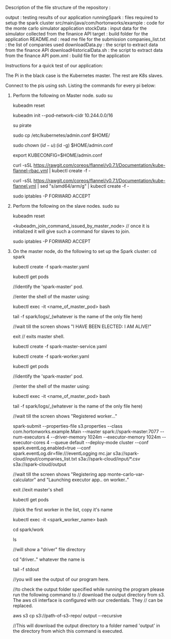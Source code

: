 
Description of the file structure of the repository :

output  : testing results of our application
runningSpark : files required to setup the spark cluster
src/main/java/com/hortonworks/example : code for the monte carlo simulator application
stockData :  input data for the simulator collected from the finanice API
target :  build folder for the application
README.md : read me file for the submission
companies_list.txt : the list of companies used
downloadData.py : the script to extract data from the finance API
downloadHistoricalData.sh : the script to extract data from the finance API
pom.xml :  build file for the application

Instructions for a quick test of our application:

The Pi in the black case is the Kubernetes master. The rest are K8s slaves.

Connect to the pis using ssh.
Listing the commands for every pi below:


1.	Perform the following on Master node.
	sudo su

	kubeadm reset

	kubeadm init --pod-network-cidr 10.244.0.0/16

	su pirate

	sudo cp /etc/kubernetes/admin.conf $HOME/

	sudo chown $(id -u):$(id -g) $HOME/admin.conf

	export KUBECONFIG=$HOME/admin.conf

	curl -sSL https://rawgit.com/coreos/flannel/v0.7.1/Documentation/kube-flannel-rbac.yml | kubectl create -f -

	curl -sSL https://rawgit.com/coreos/flannel/v0.7.1/Documentation/kube-flannel.yml | sed "s/amd64/arm/g" | kubectl create -f -

	sudo iptables -P FORWARD ACCEPT

2.	Perform the following on the slave nodes.
	sudo su

	kubeadm reset

	<kubeadm_join_command_issued_by_master_node> // once it is initialized it will give such a command for slaves to join.

	sudo iptables -P FORWARD ACCEPT

3.	On the master node, do the following to set up the Spark cluster:
	cd spark

	kubectl create -f spark-master.yaml

	kubectl get pods

	//identify the 'spark-master' pod.

	//enter the shell of the master using:

	kubectl exec -it <name_of_master_pod> bash

	tail -f spark/logs/_(whatever is the name of the only file here)

	//wait till the screen shows "I HAVE BEEN ELECTED: I AM ALIVE!"

	exit // exits master shell.

	kubectl create -f spark-master-service.yaml

	kubectl create -f spark-worker.yaml

	kubectl get pods

	//identify the 'spark-master' pod.

	//enter the shell of the master using:

	kubectl exec -it <name_of_master_pod> bash

	tail -f spark/logs/_(whatever is the name of the only file here)

	//wait till the screen shows "Registered worker..."

	spark-submit --properties-file s3.properties --class com.hortonworks.example.Main --master spark://spark-master:7077 --num-executors 4 --driver-memory 1024m --executor-memory 1024m --executor-cores 4 --queue default --deploy-mode cluster --conf spark.eventLog.enabled=true --conf spark.eventLog.dir=file:///eventLogging mc.jar s3a://spark-cloud/input/companies_list.txt s3a://spark-cloud/input/*.csv s3a://spark-cloud/output

	//wait till the screen shows "Registering app monte-carlo-var-calculator" and "Launching executor app.. on worker.."

	exit //exit master's shell

	kubectl get pods

	//pick the first worker in the list, copy it's name

	kubectl exec -it <spark_worker_name> bash

	cd spark/work

	ls

	//will show a "driver" file directory

	cd "driver.." whatever the name is

	tail -f stdout

	//you will see the output of our program here.

	//to check the output folder specified while running the program please run the following command to
	// download the output directory from s3. The aws cli interface is configured with our credentials. They
	// can be replaced.

	aws s3 cp s3://path-of-s3-repo/ output --recursive

	//This will download the output directory to a folder named 'output' in the directory from which this command is executed.
